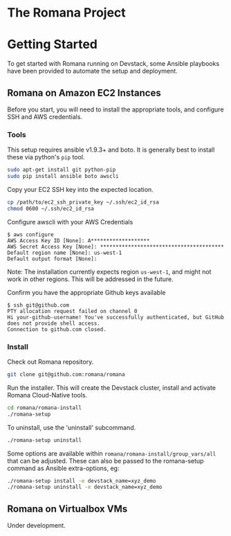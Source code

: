 # The Romana Project


# Getting Started

To get started with Romana running on Devstack, some Ansible playbooks have been provided to automate the setup and deployment.

## Romana on Amazon EC2 Instances

Before you start, you will need to install the appropriate tools, and configure SSH and AWS credentials.

### Tools

This setup requires ansible v1.9.3+ and boto. It is generally best to install these via python's ``pip`` tool.
```bash
sudo apt-get install git python-pip
sudo pip install ansible boto awscli
```

Copy your EC2 SSH key into the expected location.
```bash
cp /path/to/ec2_ssh_private_key ~/.ssh/ec2_id_rsa
chmod 0600 ~/.ssh/ec2_id_rsa
```

Configure awscli with your AWS Credentials
```bash-session
$ aws configure
AWS Access Key ID [None]: A*******************
AWS Secret Access Key [None]: ****************************************
Default region name [None]: us-west-1
Default output format [None]: 
```
Note: The installation currently expects region ``us-west-1``, and might not work in other regions.
This will be addressed in the future.

Confirm you have the appropriate Github keys available
```bash-session
$ ssh git@github.com
PTY allocation request failed on channel 0
Hi your-github-username! You've successfully authenticated, but GitHub does not provide shell access.
Connection to github.com closed.
```

### Install

Check out Romana repository.
```bash
git clone git@github.com:romana/romana
```

Run the installer. This will create the Devstack cluster, install and activate Romana Cloud-Native tools.
```bash
cd romana/romana-install
./romana-setup
```

To uninstall, use the 'uninstall' subcommand.
```bash
./romana-setup uninstall
```

Some options are available within ``romana/romana-install/group_vars/all`` that can be adjusted.
These can also be passed to the romana-setup command as Ansible extra-options, eg:
```bash
./romana-setup install -e devstack_name=xyz_demo
./romana-setup uninstall -e devstack_name=xyz_demo
```

## Romana on Virtualbox VMs

Under development.


